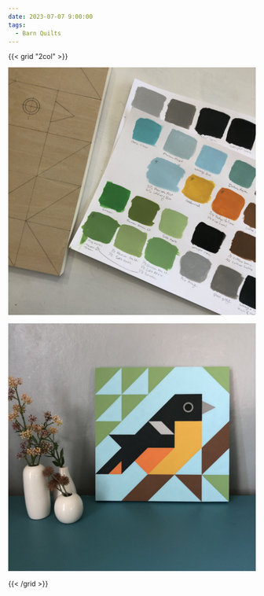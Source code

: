```yaml
---
date: 2023-07-07 9:00:00
tags:
  - Barn Quilts
---
```


{{< grid "2col" >}}

![1](01.jpg)

![2](02.jpg)

{{< /grid >}}
